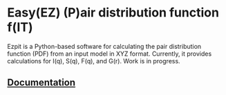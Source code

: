 Easy(EZ) (P)air distribution function f(IT)
===========================================

Ezpit is a Python-based software for calculating the pair distribution function 
(PDF) from an input model in XYZ format. Currently, it provides calculations 
for I(q), S(q), F(q), and G(r). Work is in progress.

[Documentation](docs/tutorial.md)
---------------------------------
